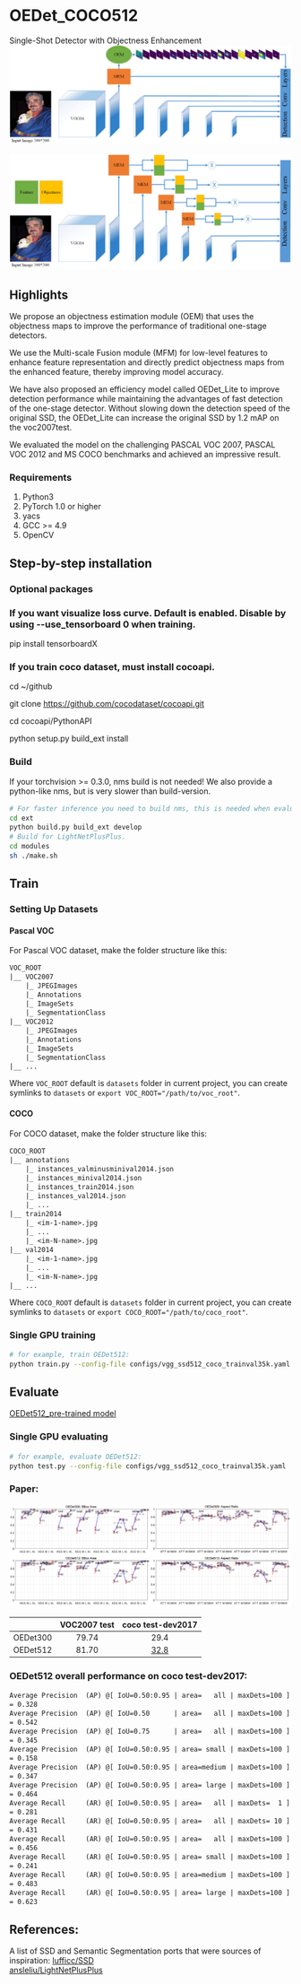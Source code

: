 # OEDet_COCO512
Single-Shot Detector with Objectness Enhancement
![image](https://github.com/BarryKCL/OEDet_COCO512/blob/master/figures/OEDet_A.png)

![image](https://github.com/BarryKCL/OEDet_COCO512/blob/master/figures/OEDet_B.png)

## Highlights

  We propose an objectness estimation module (OEM) that uses the objectness maps to improve the performance of traditional one-stage detectors.
  
  We use the Multi-scale Fusion module (MFM) for low-level features to enhance feature representation and directly predict objectness maps from the enhanced feature, thereby improving model accuracy.

  We have also proposed an efficiency model called OEDet_Lite to improve detection performance while maintaining the advantages of fast detection of the one-stage detector. Without slowing down the detection speed of the original SSD, the OEDet_Lite can increase the original SSD by 1.2 mAP on the voc2007test. 

  We evaluated the model on the challenging PASCAL VOC 2007, PASCAL VOC 2012 and MS COCO benchmarks and achieved an impressive result.

### Requirements

1. Python3
1. PyTorch 1.0 or higher
1. yacs
1. GCC >= 4.9
1. OpenCV

## Step-by-step installation

### Optional packages

### If you want visualize loss curve. Default is enabled. Disable by using --use_tensorboard 0 when training.
pip install tensorboardX

### If you train coco dataset, must install cocoapi.
cd ~/github

git clone https://github.com/cocodataset/cocoapi.git

cd cocoapi/PythonAPI

python setup.py build_ext install

### Build
If your torchvision >= 0.3.0, nms build is not needed! We also provide a python-like nms, but is very slower than build-version.
```bash
# For faster inference you need to build nms, this is needed when evaluating. Only training doesn't need this.
cd ext
python build.py build_ext develop
# Build for LightNetPlusPlus.
cd modules
sh ./make.sh
```
## Train
### Setting Up Datasets
#### Pascal VOC

For Pascal VOC dataset, make the folder structure like this:
```
VOC_ROOT
|__ VOC2007
    |_ JPEGImages
    |_ Annotations
    |_ ImageSets
    |_ SegmentationClass
|__ VOC2012
    |_ JPEGImages
    |_ Annotations
    |_ ImageSets
    |_ SegmentationClass
|__ ...
```
Where `VOC_ROOT` default is `datasets` folder in current project, you can create symlinks to `datasets` or `export VOC_ROOT="/path/to/voc_root"`.

#### COCO

For COCO dataset, make the folder structure like this:
```
COCO_ROOT
|__ annotations
    |_ instances_valminusminival2014.json
    |_ instances_minival2014.json
    |_ instances_train2014.json
    |_ instances_val2014.json
    |_ ...
|__ train2014
    |_ <im-1-name>.jpg
    |_ ...
    |_ <im-N-name>.jpg
|__ val2014
    |_ <im-1-name>.jpg
    |_ ...
    |_ <im-N-name>.jpg
|__ ...
```
Where `COCO_ROOT` default is `datasets` folder in current project, you can create symlinks to `datasets` or `export COCO_ROOT="/path/to/coco_root"`.

### Single GPU training
```bash
# for example, train OEDet512:
python train.py --config-file configs/vgg_ssd512_coco_trainval35k.yaml
```

## Evaluate
[OEDet512_pre-trained model](https://pan.baidu.com/s/1J5W8kABCfJ-jRnOsRw1gEQ)

### Single GPU evaluating

```bash
# for example, evaluate OEDet512:
python test.py --config-file configs/vgg_ssd512_coco_trainval35k.yaml
```
### Paper:

![image](https://github.com/BarryKCL/OEDet_COCO512/blob/master/figures/OEDet-analysis.png)

|         | VOC2007 test | coco test-dev2017 |
| :-----: | :----------: |   :----------:    |
| OEDet300 |     79.74     |      29.4         |
| OEDet512 |     81.70     |      [32.8](https://pan.baidu.com/s/1J5W8kABCfJ-jRnOsRw1gEQ)|

### OEDet512 overall performance on coco test-dev2017:
<td><pre><code>Average Precision  (AP) @[ IoU=0.50:0.95 | area=   all | maxDets=100 ] = 0.328
Average Precision  (AP) @[ IoU=0.50      | area=   all | maxDets=100 ] = 0.542
Average Precision  (AP) @[ IoU=0.75      | area=   all | maxDets=100 ] = 0.345
Average Precision  (AP) @[ IoU=0.50:0.95 | area= small | maxDets=100 ] = 0.158
Average Precision  (AP) @[ IoU=0.50:0.95 | area=medium | maxDets=100 ] = 0.347
Average Precision  (AP) @[ IoU=0.50:0.95 | area= large | maxDets=100 ] = 0.464
Average Recall     (AR) @[ IoU=0.50:0.95 | area=   all | maxDets=  1 ] = 0.281
Average Recall     (AR) @[ IoU=0.50:0.95 | area=   all | maxDets= 10 ] = 0.431
Average Recall     (AR) @[ IoU=0.50:0.95 | area=   all | maxDets=100 ] = 0.456
Average Recall     (AR) @[ IoU=0.50:0.95 | area= small | maxDets=100 ] = 0.241
Average Recall     (AR) @[ IoU=0.50:0.95 | area=medium | maxDets=100 ] = 0.483
Average Recall     (AR) @[ IoU=0.50:0.95 | area= large | maxDets=100 ] = 0.623</code></pre></td>

## References:
A list of SSD and Semantic Segmentation ports that were sources of inspiration:
[lufficc/SSD](https://github.com/lufficc/SSD)       
[ansleliu/LightNetPlusPlus](https://github.com/ansleliu/LightNetPlusPlus)




